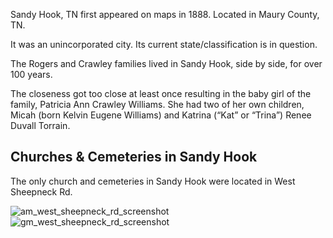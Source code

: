 Sandy Hook, TN first appeared on maps in 1888. Located in Maury County, TN. 

It was an unincorporated city. Its current state/classification is in question. 

The Rogers and Crawley families lived in Sandy Hook, side by side, for over 100 years. 

The closeness got too close at least once resulting in the baby girl of the family, Patricia Ann Crawley Williams. She had two of her own children, Micah (born Kelvin Eugene Williams) and Katrina (“Kat” or “Trina”) Renee Duvall Torrain. 

## Churches & Cemeteries in Sandy Hook
The only church and cemeteries in Sandy Hook were located in West Sheepneck Rd. 

![am_west_sheepneck_rd_screenshot](https://github.com/Mission23/Mission23/assets/140252803/401e8d9b-94e7-423a-a850-fba22ad07628)
![gm_west_sheepneck_rd_screenshot](https://github.com/Mission23/Mission23/assets/140252803/b2860b6f-b1d4-44fb-9674-1f9a7ee99365)
